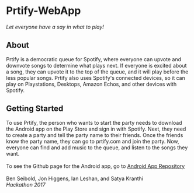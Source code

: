 # Prtify-WebApp
<i>Let everyone have a say in what to play!</i>


<h2>About</h2>
Prtify is a democratic queue for Spotify, where everyone can upvote and downvote songs to determine what plays next.  If everyone is 
excited about a song, they can upvote it to the top of the queue, and it will play before the less popular songs.  Prtify also
uses Spotify's connected devices, so it can play on Playstations, Desktops, Amazon Echos, and other devices with Spotify. 


<h2>Getting Started</h2>
To use Prtify, the person who wants to start the party needs to download the Android app on the Play Store and sign in with Spotify.
Next, they need to create a party and tell the party name to their friends.  Once the friends know the party name, they can go
to prtify.com and join the party.  Now, everyone can find and add music to the queue, and listen to the songs they want.
</br></br>
To see the Github page for the Android app, go to <a href="https://github.com/ianleshan/Prtify-android">Android App Repository</a>
</br></br>
Ben Seibold, Jon Higgens, Ian Leshan, and Satya Kranthi </br>
<i>Hackathon 2017</i> 
